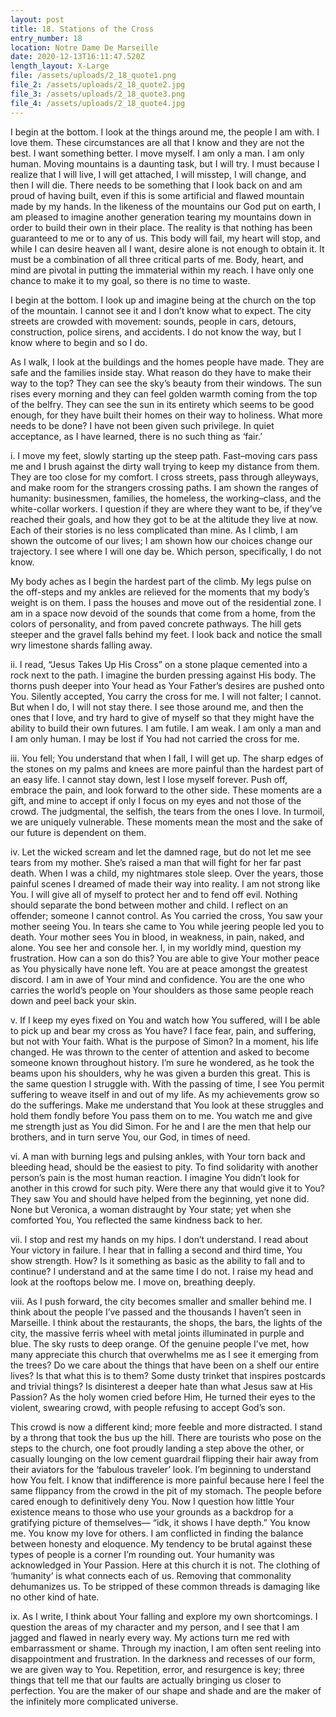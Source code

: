 ```yaml
---
layout: post
title: 18. Stations of the Cross
entry_number: 18
location: Notre Dame De Marseille
date: 2020-12-13T16:11:47.520Z
length_layout: X-Large
file: /assets/uploads/2_18_quote1.png
file_2: /assets/uploads/2_18_quote2.jpg
file_3: /assets/uploads/2_18_quote3.png
file_4: /assets/uploads/2_18_quote4.jpg
---
```

I begin at the bottom. I look at the things around me, the people I am with. I love them. These circumstances are all that I know and they are not the best. I want something better. I move myself. I am only a man. I am only human. Moving mountains is a daunting task, but I will try. I must because I realize that I will live, I will get attached, I will misstep, I will change, and then I will die. There needs to be something that I look back on and am proud of having built, even if this is some artificial and flawed mountain made by my hands. In the likeness of the mountains our God put on earth, I am pleased to imagine another generation tearing my mountains down in order to build their own in their place. The reality is that nothing has been guaranteed to me or to any of us. This body will fail, my heart will stop, and while I can desire heaven all I want, desire alone is not enough to obtain it. It must be a combination of all three critical parts of me. Body, heart, and mind are pivotal in putting the immaterial within my reach. I have only one chance to make it to my goal, so there is no time to waste. 

I begin at the bottom. I look up and imagine being at the church on the top of the mountain. I cannot see it and I don’t know what to expect. The city streets are crowded with movement: sounds, people in cars, detours, construction, police sirens, and accidents. I do not know the way, but I know where to begin and so I do. 

As I walk, I look at the buildings and the homes people have made. They are safe and the families inside stay. What reason do they have to make their way to the top? They can see the sky’s beauty from their windows. The sun rises every morning and they can feel golden warmth coming from the top of the belfry. They can see the sun in its entirety which seems to be good enough, for they have built their homes on their way to holiness. What more needs to be done? I have not been given such privilege. In quiet acceptance, as I have learned, there is no such thing as ‘fair.’ 

i. I move my feet, slowly starting up the steep path. Fast–moving cars pass me and I brush against the dirty wall trying to keep my distance from them. They are too close for my comfort. I cross streets, pass through alleyways, and make room for the strangers crossing paths. I am shown the ranges of humanity: businessmen, families, the homeless, the working–class, and the white-collar workers. I question if they are where they want to be, if they’ve reached their goals, and how they got to be at the altitude they live at now. Each of their stories is no less complicated than mine. As I climb, I am shown the outcome of our lives; I am shown how our choices change our trajectory. I see where I will one day be. Which person, specifically, I do not know. 

My body aches as I begin the hardest part of the climb. My legs pulse on the off-steps and my ankles are relieved for the moments that my body’s weight is on them. I pass the houses and move out of the residential zone. I am in a space now devoid of the sounds that come from a home, from the colors of personality, and from paved concrete pathways. The hill gets steeper and the gravel falls behind my feet. I look back and notice the small wry limestone shards falling away. 

ii. I read, “Jesus Takes Up His Cross” on a stone plaque cemented into a rock next to the path. I imagine the burden pressing against His body. The thorns push deeper into Your head as Your Father’s desires are pushed onto You. Silently accepted, You carry the cross for me. I will not falter; I cannot. But when I do, I will not stay there. I see those around me, and then the ones that I love, and try hard to give of myself so that they might have the ability to build their own futures. I am futile. I am weak. I am only a man and I am only human. I may be lost if You had not carried the cross for me. 

iii. You fell; You understand that when I fall, I will get up. The sharp edges of the stones on my palms and knees are more painful than the hardest part of an easy life. I cannot stay down, lest I lose myself forever. Push off, embrace the pain, and look forward to the other side. These moments are a gift, and mine to accept if only I focus on my eyes and not those of the crowd. The judgmental, the selfish, the tears from the ones I love. In turmoil, we are uniquely vulnerable. These moments mean the most and the sake of our future is dependent on them. 

iv. Let the wicked scream and let the damned rage, but do not let me see tears from my mother. She’s raised a man that will fight for her far past death. When I was a child, my nightmares stole sleep. Over the years, those painful scenes I dreamed of made their way into reality. I am not strong like You. I will give all of myself to protect her and to fend off evil. Nothing should separate the bond between mother and child. I reflect on an offender; someone I cannot control. As You carried the cross, You saw your mother seeing You. In tears she came to You while jeering people led you to death. Your mother sees You in blood, in weakness, in pain, naked, and alone. You see her and console her. I, in my worldly mind, question my frustration. How can a son do this? You are able to give Your mother peace as You physically have none left. You are at peace amongst the greatest discord. I am in awe of Your mind and confidence. You are the one who carries the world’s people on Your shoulders as those same people reach down and peel back your skin. 

v. If I keep my eyes fixed on You and watch how You suffered, will I be able to pick up and bear my cross as You have? I face fear, pain, and suffering, but not with Your faith. What is the purpose of Simon? In a moment, his life changed. He was thrown to the center of attention and asked to become someone known throughout history. I’m sure he wondered, as he took the beams upon his shoulders, why he was given a burden this great. This is the same question I struggle with. With the passing of time, I see You permit suffering to weave itself in and out of my life. As my achievements grow so do the sufferings. Make me understand that You look at these struggles and hold them fondly before You pass them on to me. You watch me and give me strength just as You did Simon. For he and I are the men that help our brothers, and in turn serve You, our God, in times of need. 

vi. A man with burning legs and pulsing ankles, with Your torn back and bleeding head, should be the easiest to pity. To find solidarity with another person’s pain is the most human reaction. I imagine You didn’t look for another in this crowd for such pity. Were there any that would give it to You? They saw You and should have helped from the beginning, yet none did. None but Veronica, a woman distraught by Your state; yet when she comforted You, You reflected the same kindness back to her. 

vii. I stop and rest my hands on my hips. I don’t understand. I read about Your victory in failure. I hear that in falling a second and third time, You show strength. How? Is it something as basic as the ability to fall and to continue? I understand and at the same time I do not. I raise my head and look at the rooftops below me. I move on, breathing deeply. 

viii. As I push forward, the city becomes smaller and smaller behind me. I think about the people I’ve passed and the thousands I haven’t seen in Marseille. I think about the restaurants, the shops, the bars, the lights of the city, the massive ferris wheel with metal joints illuminated in purple and blue. The sky rusts to deep orange. Of the genuine people I’ve met, how many appreciate this church that overwhelms me as I see it emerging from the trees? Do we care about the things that have been on a shelf our entire lives? Is that what this is to them? Some dusty trinket that inspires postcards and trivial things? Is disinterest a deeper hate than what Jesus saw at His Passion? As the holy women cried before Him, He turned their eyes to the violent, swearing crowd, with people refusing to accept God’s son. 

This crowd is now a different kind; more feeble and more distracted. I stand by a throng that took the bus up the hill. There are tourists who pose on the steps to the church, one foot proudly landing a step above the other, or casually lounging on the low cement guardrail flipping their hair away from their aviators for the ‘fabulous traveler’ look. I’m beginning to understand how You felt. I know that indifference is more painful because here I feel the same flippancy from the crowd in the pit of my stomach. The people before cared enough to definitively deny You. Now I question how little Your existence means to those who use your grounds as a backdrop for a gratifying picture of themselves— “idk, it shows I have depth.” 
You know me. You know my love for others. I am conflicted in finding the balance between honesty and eloquence. My tendency to be brutal against these types of people is a corner I’m rounding out. Your humanity was acknowledged in Your Passion. Here at this church it is not. The clothing of ‘humanity’ is what connects each of us. Removing that commonality dehumanizes us. To be stripped of these common threads is damaging like no other kind of hate. 

ix. As I write, I think about Your falling and explore my own shortcomings. I question the areas of my character and my person, and I see that I am jagged and flawed in nearly every way. My actions turn me red with embarrassment or shame. Through my inaction, I am often sent reeling into disappointment and frustration. In the darkness and recesses of our form, we are given way to You. Repetition, error, and resurgence is key; three things that tell me that our faults are actually bringing us closer to perfection. You are the maker of our shape and shade and are the maker of the infinitely more complicated universe. 